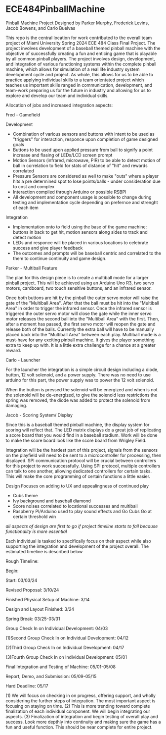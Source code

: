 # ECE484PinballMachine
Pinball Machine Project Designed by Parker Murphy, Frederick Levins, Jacob Bowens, and Carlo Buelvas


This repo is the central location for work contributed to the overall team project of Miami University Spring 2024 ECE 484 Class Final Project. The project involves development of a baseball themed pinball machine with the objective of successfully creating a fun and enticing game that is playable by all common pinball players. The project involves design, development, and integration of various functioning systems within the complete pinball machine, which allows for simulation of a real life industry system development cycle and project. As whole, this allows for us to be able to practice applying individual skills to a team orientated project which teaches us important skills ranged in communication, development, and team-work preparing us for the future in industry and allowing for us to explore and develop our team and individual skills.

Allocation of jobs and increased integration aspects:

Fred - Gamefield

Development 
- Combination of various sensors and buttons with intent to be used as "triggers" for interaction, responce upon completion of game designed goals
- Buttons to be used upon applied pressure from ball to signify a point increase and flasing of LEDs/LCD screen prompt
- Motion Sensors (infrared, microwave, PIR) to be able to detect motion of ball in correlation to field for stats of distance of "hit" and rewards correlated
- Pressure Sensors are considered as well to make "outs" where a player hits a pre determined spot to lose points/balls - under consideration due to cost and complex
- Interaction compiled through Arduino or possible RSBPI
- All development and component usage is possible to change during testing and implementation cycle depending on prefernce and strenght of each item

Integration
- Implementation onto to field using the base of the game machine: buttons in back to get hit, motion sensors along sides to track and detect motion
- LEDs and responce will be placed in various locations to celebrate success and give player feedback
- The outcomes and prompts will be baseball centric and correlated to the them to continue continuity and game design.

Parker - Multiball Feature

The plan for this design piece is to create a multiball mode for a larger pinball project.
This will be achieved using an Arduino Uno R3, two servo motors, cardboard, two touch sensitive buttons, and an infrared sensor.

Once both buttons are hit by the pinball the outer servo motor will raise the gate of the "Multiball Area".
After that the ball must be hit into the "Multiball Area" in order to trigger the infrared sensor.
Once the infrared sensor is triggered the outer servo motor will close the gate while the inner servo motor releases the second ball into the "Multiball Area" with the first.
Then, after a moment has passed, the first servo motor will reopen the gate and release both of the balls.
Currently the extra ball will have to be manually placed back into the "Multiball Area" between each play.
Multiball mode is a must-have for any exciting pinball machine. It gives the player something extra to keep up with. It is a little extra challenge for a chance at a greater reward.

Carlo - Launcher

For the launcher the integration is a simple circuit design including a diode, button, 12 volt solenoid, and a power supply.
There was no need to use arduino for this part, the power supply was to power the 12 volt solenoid.

When the button is pressed the solenoid will be energized and when is not the solenoid will be de-energized, to give the solenoid less restrictions the spring was removed,
the diode was added to protect the solenoid from damaging.


Jacob - Scoring System/ Display

Since this is a baseball themed pinball machine, the display system for scoring will reflect that. The LED matrix displays do a great job of replicating a score board that you would find in a baseball stadium. Work will be done to make the score board look like the score board from Wrigley Field.

Integration will be the hardest part of this project, signals from the sensors on the playfield will need to be sent to a microcontroller for processing, then displayed. SPI communication protocol will be crucial between controllers for this project to work successfully. Using SPI protocol, multiple controllers can talk to one another, allowing dedicated controllers for certain tasks. This will make the core programming of certain functions a little easier. 


Design
Focuses on adding to UX and appealingness of continued play
- Cubs theme
- Ivy background and baseball diamond
- Score noises correlated to locational successes and multiball
- Raspberry PI/Arduino used to play sound effects and Go Cubs Go at certain threshold win

*all aspects of design are first to go if project timeline starts to fail because functionality is more essential*

Each individual is tasked to specifically focus on their aspect while also supporting the integration and development of the project overall. The estimated timeline is described below

Rough Timeline:

Begin: 

Start: 03/03/24

Revised Proposal: 3/10/24

Finished Physical Setup of Machine: 3/14

Design and Layout Finished: 3/24

Spring Break: 03/25-03/31

Group Check In on Individual Development: 04/03

(1)Second Group Check In on Individual Development: 04/12

(2)Third Group Check In on Individual Development: 04/17

(3)Fourth Group Check In on Individual Development: 05/01

Final Integration and Testing of Machine: 05/01-05/08

Report, Demo, and Submission: 05/09-05/15

Hard Deadline: 05/17

(1) We will focus on checking in on progress, offering support, and wholly considering the further steps of integration. The most important aspect is focusing on staying on time.
(2) This is more trending toward complete finalization of each individual component. We will begin integrating our aspects.
(3) Finalization of integration and begin testing of overall play and success. Look more depthly into continuity and making sure the game has a fun and useful function. This should be near complete for entire project.
